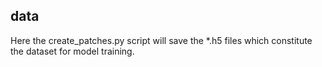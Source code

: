 ## data
Here the create_patches.py script will save the *.h5 files which constitute the dataset for model training.